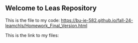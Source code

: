 ## Welcome to Leas Repository

This is the file to my code: https://bu-ie-582.github.io/fall-24-leamchls/Homework_Final_Version.html

This is the link to my files: 
